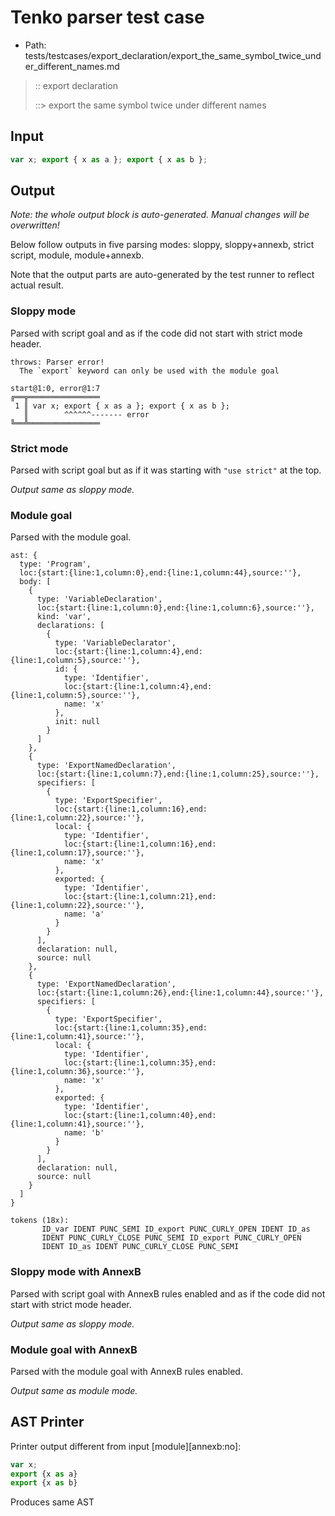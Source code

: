 # Tenko parser test case

- Path: tests/testcases/export_declaration/export_the_same_symbol_twice_under_different_names.md

> :: export declaration
>
> ::> export the same symbol twice under different names

## Input

`````js
var x; export { x as a }; export { x as b };
`````

## Output

_Note: the whole output block is auto-generated. Manual changes will be overwritten!_

Below follow outputs in five parsing modes: sloppy, sloppy+annexb, strict script, module, module+annexb.

Note that the output parts are auto-generated by the test runner to reflect actual result.

### Sloppy mode

Parsed with script goal and as if the code did not start with strict mode header.

`````
throws: Parser error!
  The `export` keyword can only be used with the module goal

start@1:0, error@1:7
╔══╦════════════════
 1 ║ var x; export { x as a }; export { x as b };
   ║        ^^^^^^------- error
╚══╩════════════════

`````

### Strict mode

Parsed with script goal but as if it was starting with `"use strict"` at the top.

_Output same as sloppy mode._

### Module goal

Parsed with the module goal.

`````
ast: {
  type: 'Program',
  loc:{start:{line:1,column:0},end:{line:1,column:44},source:''},
  body: [
    {
      type: 'VariableDeclaration',
      loc:{start:{line:1,column:0},end:{line:1,column:6},source:''},
      kind: 'var',
      declarations: [
        {
          type: 'VariableDeclarator',
          loc:{start:{line:1,column:4},end:{line:1,column:5},source:''},
          id: {
            type: 'Identifier',
            loc:{start:{line:1,column:4},end:{line:1,column:5},source:''},
            name: 'x'
          },
          init: null
        }
      ]
    },
    {
      type: 'ExportNamedDeclaration',
      loc:{start:{line:1,column:7},end:{line:1,column:25},source:''},
      specifiers: [
        {
          type: 'ExportSpecifier',
          loc:{start:{line:1,column:16},end:{line:1,column:22},source:''},
          local: {
            type: 'Identifier',
            loc:{start:{line:1,column:16},end:{line:1,column:17},source:''},
            name: 'x'
          },
          exported: {
            type: 'Identifier',
            loc:{start:{line:1,column:21},end:{line:1,column:22},source:''},
            name: 'a'
          }
        }
      ],
      declaration: null,
      source: null
    },
    {
      type: 'ExportNamedDeclaration',
      loc:{start:{line:1,column:26},end:{line:1,column:44},source:''},
      specifiers: [
        {
          type: 'ExportSpecifier',
          loc:{start:{line:1,column:35},end:{line:1,column:41},source:''},
          local: {
            type: 'Identifier',
            loc:{start:{line:1,column:35},end:{line:1,column:36},source:''},
            name: 'x'
          },
          exported: {
            type: 'Identifier',
            loc:{start:{line:1,column:40},end:{line:1,column:41},source:''},
            name: 'b'
          }
        }
      ],
      declaration: null,
      source: null
    }
  ]
}

tokens (18x):
       ID_var IDENT PUNC_SEMI ID_export PUNC_CURLY_OPEN IDENT ID_as
       IDENT PUNC_CURLY_CLOSE PUNC_SEMI ID_export PUNC_CURLY_OPEN
       IDENT ID_as IDENT PUNC_CURLY_CLOSE PUNC_SEMI
`````

### Sloppy mode with AnnexB

Parsed with script goal with AnnexB rules enabled and as if the code did not start with strict mode header.

_Output same as sloppy mode._

### Module goal with AnnexB

Parsed with the module goal with AnnexB rules enabled.

_Output same as module mode._

## AST Printer

Printer output different from input [module][annexb:no]:

````js
var x;
export {x as a}
export {x as b}
````

Produces same AST
